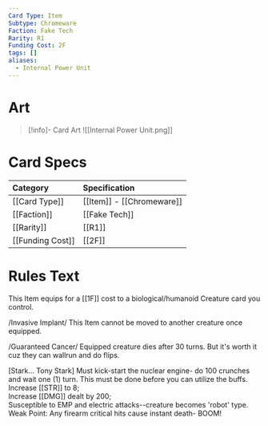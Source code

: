 ```yaml
---
Card Type: Item
Subtype: Chromeware
Faction: Fake Tech
Rarity: R1
Funding Cost: 2F
tags: []
aliases:
  - Internal Power Unit
---
```

# Art

> [!info]- Card Art
> ![[Internal Power Unit.png]]

# Card Specs

| Category | Specification| 
| :--- | :--- |
| [[Card Type]] | [[Item]] - [[Chromeware]] |  
| [[Faction]] | [[Fake Tech]] |  
| [[Rarity]] | [[R1]] |  
| [[Funding Cost]] | [[2F]] |  

# Rules Text 

This Item equips for a [[1F]] cost to a biological/humanoid Creature card you control.  

/Invasive Implant/ This Item cannot be moved to another creature once equipped.  
    
/Guaranteed Cancer/ Equipped creature dies after 30 turns.
But it's worth it cuz they can wallrun and do flips.  

[Stark... Tony Stark] Must kick-start the nuclear engine- do 100 crunches and wait one (1) turn. This must be done before you can utilize the buffs.
Increase [[STR]] to 8;  
Increase [[DMG]] dealt by 200;  
Susceptible to EMP and electric attacks--creature becomes 'robot' type.
Weak Point: Any firearm critical hits cause instant death- BOOM!  

